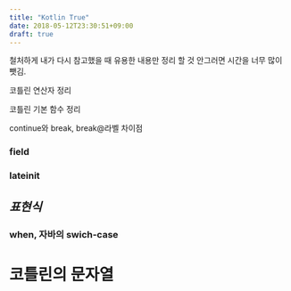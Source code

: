 ```yaml
---
title: "Kotlin True"
date: 2018-05-12T23:30:51+09:00
draft: true
---
```

철처하게 내가 다시 참고했을 때
유용한 내용만 정리 할 것 안그러면 시간을 너무 많이 뺏김.


코틀린 연산자 정리

코틀린 기본 함수 정리 


continue와 break, break@라벨 차이점


### field 

### lateinit

## _표현식_
### __when__, 자바의 swich-case


# 코틀린의 문자열 